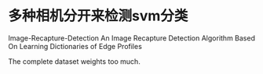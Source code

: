 # 多种相机分开来检测svm分类 
Image-Recapture-Detection
An Image Recapture Detection Algorithm Based On Learning Dictionaries of Edge Profiles

The complete dataset weights too much.
